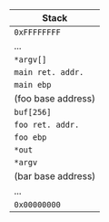 | Stack |
| --- | 
| `0xFFFFFFFF` |
| ... |
| `*argv[]` |
| `main ret. addr.` |
| `main ebp` |
| (foo base address) |
| `buf[256]` |
| `foo ret. addr.` |
| `foo ebp` |
| `*out` |
| `*argv` |
| (bar base address) |
| ... |
| `0x00000000` |